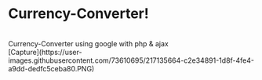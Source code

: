 # Currency-Converter!
<br>
Currency-Converter using google with php & ajax
<br>
[Capture](https://user-images.githubusercontent.com/73610695/217135664-c2e34891-1d8f-4fe4-a9dd-dedfc5ceba80.PNG)
